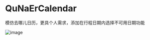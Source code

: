 # QuNaErCalendar
模仿去哪儿日历，更具个人需求，添加在行程日期内选择不可用日期功能
 
![image](https://github.com/YourAndMe/QuNaErCalendar-/blob/master/111.gif)
